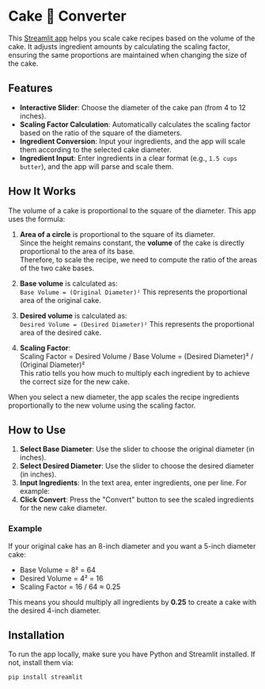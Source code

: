 # Cake 🍰 Converter

This [Streamlit app](https://cakeconversion-lcwogxrkysagthk6nazcaw.streamlit.app/) helps you scale cake recipes based on the volume of the cake. It adjusts ingredient amounts by calculating the scaling factor, ensuring the same proportions are maintained when changing the size of the cake.

## Features

- **Interactive Slider**: Choose the diameter of the cake pan (from 4 to 12 inches).
- **Scaling Factor Calculation**: Automatically calculates the scaling factor based on the ratio of the square of the diameters.
- **Ingredient Conversion**: Input your ingredients, and the app will scale them according to the selected cake diameter.
- **Ingredient Input**: Enter ingredients in a clear format (e.g., `1.5 cups butter`), and the app will parse and scale them.

## How It Works

The volume of a cake is proportional to the square of the diameter. This app uses the formula:

1. **Area of a circle** is proportional to the square of its diameter.  
   Since the height remains constant, the **volume** of the cake is directly proportional to the area of its base.  
   Therefore, to scale the recipe, we need to compute the ratio of the areas of the two cake bases.

2. **Base volume** is calculated as:  
   ```Base Volume = (Original Diameter)²```
   This represents the proportional area of the original cake.

3. **Desired volume** is calculated as:  
   ```Desired Volume = (Desired Diameter)²``` 
   This represents the proportional area of the desired cake.

4. **Scaling Factor**:  
   Scaling Factor = Desired Volume / Base Volume = (Desired Diameter)² / (Original Diameter)²  
   This ratio tells you how much to multiply each ingredient by to achieve the correct size for the new cake.

When you select a new diameter, the app scales the recipe ingredients proportionally to the new volume using the scaling factor.

## How to Use

1. **Select Base Diameter**: Use the slider to choose the original diameter (in inches).
2. **Select Desired Diameter**: Use the slider to choose the desired diameter (in inches).
3. **Input Ingredients**: In the text area, enter ingredients, one per line. For example:
4. **Click Convert**: Press the "Convert" button to see the scaled ingredients for the new cake diameter.

### Example
If your original cake has an 8-inch diameter and you want a 5-inch diameter cake:
- Base Volume = 8² = 64
- Desired Volume = 4² = 16
- Scaling Factor = 16 / 64 ≈ 0.25
  
This means you should multiply all ingredients by **0.25** to create a cake with the desired 4-inch diameter.

## Installation

To run the app locally, make sure you have Python and Streamlit installed. If not, install them via:

```bash
pip install streamlit
